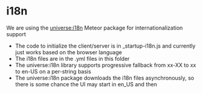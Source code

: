 # i18n

We are using the [universe:i18n](https://atmospherejs.com/universe/i18n) Meteor package for internationalization support

* The code to initialize the client/server is in \_startup-i18n.js and currently just works based on the browser language
* The i18n files are in the .yml files in this folder
* The universe:i18n library supports progressive fallback from xx-XX to xx to en-US on a per-string basis
* The universe:i18n package downloads the i18n files asynchronously, so there is some chance the UI may start in en_US and then 

